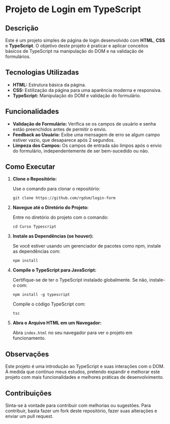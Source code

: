 # Projeto de Login em TypeScript

## Descrição

Este é um projeto simples de página de login desenvolvido com **HTML**, **CSS** e **TypeScript**. O objetivo deste projeto é praticar e aplicar conceitos básicos de TypeScript na manipulação do DOM e na validação de formulários.

## Tecnologias Utilizadas

- **HTML:** Estrutura básica da página.
- **CSS:** Estilização da página para uma aparência moderna e responsiva.
- **TypeScript:** Manipulação do DOM e validação do formulário.

## Funcionalidades

- **Validação de Formulário:** Verifica se os campos de usuário e senha estão preenchidos antes de permitir o envio.
- **Feedback ao Usuário:** Exibe uma mensagem de erro se algum campo estiver vazio, que desaparece após 2 segundos.
- **Limpeza dos Campos:** Os campos de entrada são limpos após o envio do formulário, independentemente de ser bem-sucedido ou não.

## Como Executar

1. **Clone o Repositório:**

   Use o comando para clonar o repositório:

   `git clone https://github.com/rgdsm/login-form`

2. **Navegue até o Diretório do Projeto:**

   Entre no diretório do projeto com o comando:

   `cd Curso Typescript`

3. **Instale as Dependências (se houver):**

   Se você estiver usando um gerenciador de pacotes como npm, instale as dependências com:

   `npm install`

4. **Compile o TypeScript para JavaScript:**

   Certifique-se de ter o TypeScript instalado globalmente. Se não, instale-o com:

   `npm install -g typescript`

   Compile o código TypeScript com:

   `tsc`

5. **Abra o Arquivo HTML em um Navegador:**

   Abra `index.html` no seu navegador para ver o projeto em funcionamento.

## Observações

Este projeto é uma introdução ao TypeScript e suas interações com o DOM. À medida que continuo meus estudos, pretendo expandir e melhorar este projeto com mais funcionalidades e melhores práticas de desenvolvimento.

## Contribuições

Sinta-se à vontade para contribuir com melhorias ou sugestões. Para contribuir, basta fazer um fork deste repositório, fazer suas alterações e enviar um pull request.
